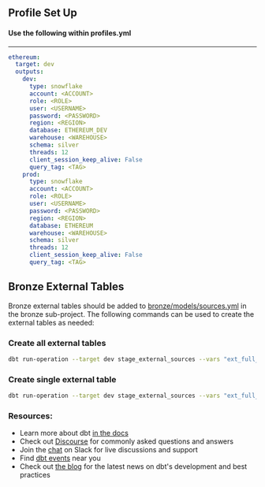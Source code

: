 ## Profile Set Up

#### Use the following within profiles.yml

----

```yml
ethereum:
  target: dev
  outputs:
    dev:
      type: snowflake
      account: <ACCOUNT>
      role: <ROLE>
      user: <USERNAME>
      password: <PASSWORD>
      region: <REGION>
      database: ETHEREUM_DEV
      warehouse: <WAREHOUSE>
      schema: silver
      threads: 12
      client_session_keep_alive: False
      query_tag: <TAG>
    prod:
      type: snowflake
      account: <ACCOUNT>
      role: <ROLE>
      user: <USERNAME>
      password: <PASSWORD>
      region: <REGION>
      database: ETHEREUM
      warehouse: <WAREHOUSE>
      schema: silver
      threads: 12
      client_session_keep_alive: False
      query_tag: <TAG>
```

## Bronze External Tables

Bronze external tables should be added to [bronze/models/sources.yml](bronze/models/sources.yml) in the bronze sub-project.  The following commands can be used to create the external tables as needed:

### Create all external tables

```sh
dbt run-operation --target dev stage_external_sources --vars "ext_full_refresh: true" --project-dir bronze
```

### Create single external table

```sh
dbt run-operation --target dev stage_external_sources --vars "ext_full_refresh: true" --args "select: ethereum_external_bronze.token_balances" --project-dir external_tables
```

### Resources:

* Learn more about dbt [in the docs](https://docs.getdbt.com/docs/introduction)
* Check out [Discourse](https://discourse.getdbt.com/) for commonly asked questions and answers
* Join the [chat](https://community.getdbt.com/) on Slack for live discussions and support
* Find [dbt events](https://events.getdbt.com) near you
* Check out [the blog](https://blog.getdbt.com/) for the latest news on dbt's development and best practices
